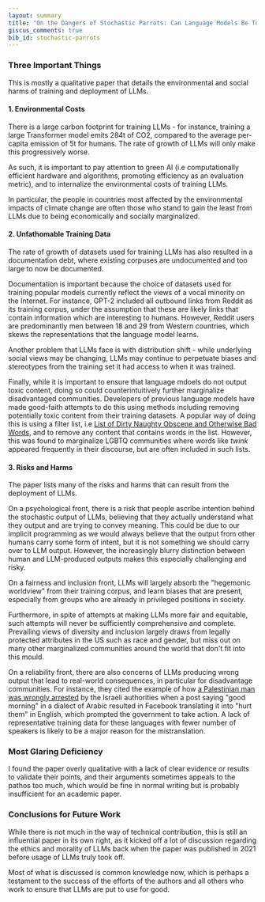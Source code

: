 ```yaml
---
layout: summary
title: "On the Dangers of Stochastic Parrots: Can Language Models Be Too Big?"
giscus_comments: true
bib_id: stochastic-parrots
---
```


### Three Important Things

This is mostly a qualitative paper that details the environmental and social
harms of training and deployment of LLMs.

#### 1. Environmental Costs

There is a large carbon footprint for training LLMs -
for instance, training a large Transformer model emits 284t of CO2, compared
to the average per-capita emission of 5t for humans.
The rate of growth of LLMs will only make this progressively worse.

As such, it is important to pay attention to green AI (i.e computationally
efficient hardware and algorithms, promoting efficiency as an evaluation
metric), and to internalize the environmental costs of training LLMs.

In particular, the people in countries most affected by the environmental
impacts of climate change are often those who stand to gain the least from LLMs
due to being economically and socially marginalized.

#### 2. Unfathomable Training Data

The rate of growth of datasets used for training LLMs has also resulted in a 
documentation debt, where existing corpuses are undocumented and too large to
now be documented.

Documentation is important because the choice of datasets used for training
popular models currently reflect the views of a vocal minority on the Internet.
For instance, GPT-2 included all outbound links from Reddit as its training corpus,
under the assumption that these are likely links that contain information which
are interesting to humans. However, Reddit users are predominantly men
between 18 and 29 from Western countries, which skews the representations
that the language model learns.

Another problem that LLMs face is with distribution shift - while underlying
social views may be changing, LLMs may continue to perpetuate biases and
stereotypes from the training set it had access to when it was trained.

Finally, while it is important to ensure that language mdoels do not output toxic
content, doing so could counterintuitively further marginalize disadvantaged communities.
Developers of previous language models have made good-faith attempts to
do this using methods including removing potentially toxic content from
their training datasets. A popular way of doing this is using a 
filter list, i.e 
[List of Dirty Naughty Obscene and Otherwise Bad Words](https://github.com/LDNOOBW/List-of-Dirty-Naughty-Obscene-and-Otherwise-Bad-Words/blob/master/en),
and to remove any content that contains words in the list. However, this was
found to marginalize LGBTQ communities where words like *twink* appeared
frequently in their discourse, but are often included in such lists.

#### 3. Risks and Harms

The paper lists many of the risks and harms that can result from the deployment of LLMs.

On a psychological front, there is a risk that people ascribe intention behind
the stochastic output of LLMs, believing that they actually understand what they
output and are trying to convey meaning. This could be due to our implicit
programming as we would always believe that the output from other humans carry
some form of intent, but it is not something we should carry over to LLM output.
However, the increasingly blurry distinction between human and LLM-produced outputs
makes this especially challenging and risky.

On a fairness and inclusion front, LLMs will largely absorb the "hegemonic worldview"
from their training corpus, and learn biases that are present, especially from
groups who are already in privileged positions in society.

Furthermore, in spite of attempts at making LLMs more fair and equitable, such
attempts will never be sufficiently comprehensive and complete.  Prevailing
views of diversity and inclusion largely draws from legally protected attributes
in the US such as race and gender, but miss out on many other marginalized
communities around the world that don't fit into this mould.

On a reliability front, there are also concerns of LLMs producing wrong output
that lead to real-world consequences, in particular for disadvantage communities.
For instance, they cited the example of how 
[a Palestinian man was wrongly arrested](https://www.theguardian.com/technology/2017/oct/24/facebook-palestine-israel-translates-good-morning-attack-them-arrest)
by the Israeli authorities when a post saying "good morning" in a dialect of
Arabic resulted in Facebook translating it into "hurt them" in English, which
prompted the government to take action. A lack of representative training data for
these languages with fewer number of speakers is likely to be a major reason for
the mistranslation.

### Most Glaring Deficiency

I found the paper overly qualitative with a lack of clear evidence or results to
validate their points, and their arguments sometimes appeals to the pathos too
much, which would be fine in normal writing but is probably insufficient for an
academic paper. 


### Conclusions for Future Work

While there is not much in the way of technical contribution, this is still
an influential paper in its own right, as it kicked off a lot of discussion 
regarding the ethics and morality of LLMs back when the paper was published in
2021 before usage of LLMs truly took off.

Most of what is discussed is common knowledge now, which is perhaps a testament
to the success of the efforts of the authors and all others who work to ensure
that LLMs are put to use for good.